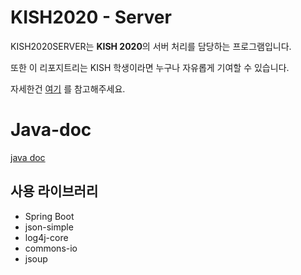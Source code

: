 # KISH2020 - Server
KISH2020SERVER는 **KISH 2020**의 서버 처리를 담당하는 프로그램입니다.

또한 이 리포지트리는 KISH 학생이라면 누구나 자유롭게 기여할 수 있습니다.

자세한건 [여기](https://github.com/KISH-students/I-WANNA-JOIN) 를 참고해주세요.

# Java-doc
[java doc](https://ccc1.kro.kr/java-docs/kish2020Server/)

## 사용 라이브러리
- Spring Boot
- json-simple
- log4j-core
- commons-io
- jsoup 